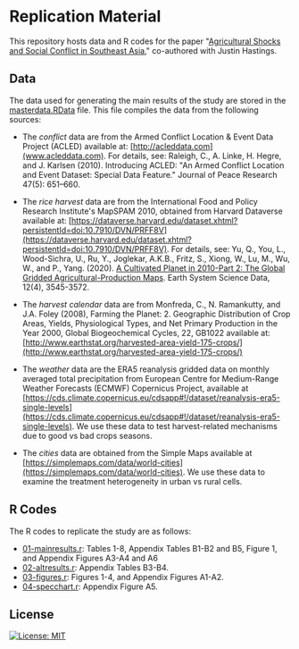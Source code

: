 # Replication Material

This repository hosts data and R codes for the paper "[Agricultural Shocks and Social Conflict in Southeast Asia](https://arxiv.org/abs/2304.10027)," co-authored with Justin Hastings.

## Data

The data used for generating the main results of the study are stored in the [masterdata.RData](masterdata.RData) file. This file compiles the data from the following sources:

- The *conflict* data are from the Armed Conflict Location & Event Data Project (ACLED) available at: [http://acleddata.com](www.acleddata.com). For details, see: Raleigh, C., A. Linke, H. Hegre, and J. Karlsen (2010). Introducing ACLED: "An Armed Conflict Location and Event Dataset: Special Data Feature." Journal of Peace Research 47(5): 651–660.

- The *rice harvest* data are from the International Food and Policy Research Institute's MapSPAM 2010, obtained from Harvard Dataverse available at: [https://dataverse.harvard.edu/dataset.xhtml?persistentId=doi:10.7910/DVN/PRFF8V](https://dataverse.harvard.edu/dataset.xhtml?persistentId=doi:10.7910/DVN/PRFF8V). For details, see: Yu, Q., You, L., Wood-Sichra, U., Ru, Y., Joglekar, A.K.B., Fritz, S., Xiong, W., Lu, M., Wu, W., and P., Yang. (2020). [A Cultivated Planet in 2010-Part 2: The Global Gridded Agricultural-Production Maps](https://essd.copernicus.org/articles/12/3545/2020/). Earth System Science Data, 12(4), 3545-3572.

- The *harvest calendar* data are from Monfreda, C., N. Ramankutty, and J.A. Foley (2008), Farming the Planet: 2. Geographic Distribution of Crop Areas, Yields, Physiological Types, and Net Primary Production in the Year 2000, Global Biogeochemical Cycles, 22, GB1022 available at: [http://www.earthstat.org/harvested-area-yield-175-crops/](http://www.earthstat.org/harvested-area-yield-175-crops/)
  
- The *weather* data are the ERA5 reanalysis gridded data on monthly averaged total precipitation from European Centre for Medium-Range Weather Forecasts (ECMWF) Copernicus Project, available at [https://cds.climate.copernicus.eu/cdsapp#!/dataset/reanalysis-era5-single-levels](https://cds.climate.copernicus.eu/cdsapp#!/dataset/reanalysis-era5-single-levels). We use these data to test harvest-related mechanisms due to good vs bad crops seasons.

- The *cities* data are obtained from the Simple Maps available at [https://simplemaps.com/data/world-cities](https://simplemaps.com/data/world-cities). We use these data to examine the treatment heterogeneity in urban vs rural cells.




## R Codes

The R codes to replicate the study are as follows:

- [01-mainresults.r](01-mainresults.r): Tables 1-8, Appendix Tables B1-B2 and B5, Figure 1, and Appendix Figures A3-A4 and A6
- [02-altresults.r](03-altresults.r): Appendix Tables B3-B4.
- [03-figures.r](03-figures.r): Figures 1-4, and Appendix Figures A1-A2.
- [04-specchart.r](04-specchart.r): Appendix Figure A5.


## License

[![License: MIT](https://img.shields.io/badge/License-MIT-yellow.svg)](https://opensource.org/licenses/MIT)

